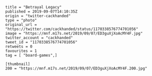 ```
title = "Betrayal Legacy"
published = 2019-09-07T14:10:35Z
origin = "twitter-cackhanded"
type = "photo"
original_url = "https://twitter.com/cackhanded/status/1170338576774701056"
image = "https://mnf.m17s.net/2019/09/07/ED3guXjXoAcMY4F.jpg"
twitter_account = "cackhanded"
tweet_id = "1170338576774701056"
retweets = 0
favourites = 1
tag = [ "board-games",]

[thumbnail]
200 = "https://mnf.m17s.net/2019/09/07/ED3guXjXoAcMY4F.200.jpg"
```

<p class='image'><img src='https://mnf.m17s.net/2019/09/07/ED3guXjXoAcMY4F.jpg' alt=''></p>

